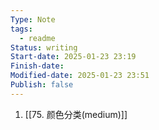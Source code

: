 ```yaml
---
Type: Note
tags:
  - readme
Status: writing
Start-date: 2025-01-23 23:19
Finish-date: 
Modified-date: 2025-01-23 23:51
Publish: false
---
```


1. [[75. 颜色分类(medium)]]